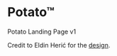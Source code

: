 # Potato™

Potato Landing Page v1

Credit to Eldin Herić for the [design](https://dribbble.com/shots/2042501-Potato-landing-page).
